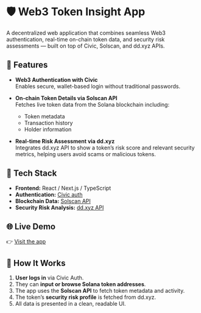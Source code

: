 # 🛡️ Web3 Token Insight App

A decentralized web application that combines seamless Web3 authentication, real-time on-chain token data, and security risk assessments — built on top of Civic, Solscan, and dd.xyz APIs.

## 🚀 Features

- **Web3 Authentication with Civic**  
  Enables secure, wallet-based login without traditional passwords.

- **On-chain Token Details via Solscan API**  
  Fetches live token data from the Solana blockchain including:
  - Token metadata
  - Transaction history
  - Holder information

- **Real-time Risk Assessment via dd.xyz**  
  Integrates dd.xyz API to show a token’s risk score and relevant security metrics, helping users avoid scams or malicious tokens.

## 🔧 Tech Stack

- **Frontend:** React / Next.js / TypeScript  
- **Authentication:** [Civic auth](https://www.civic.com/)  
- **Blockchain Data:** [Solscan API](https://public-api.solscan.io/)  
- **Security Risk Analysis:** [dd.xyz API](https://dd.xyz/)

## 🌐 Live Demo

👉 [Visit the app](https://solanatokentribe.vercel.app/)

## 🧠 How It Works

1. **User logs in** via Civic Auth.
2. They can **input or browse Solana token addresses**.
3. The app uses the **Solscan API** to fetch token metadata and activity.
4. The token’s **security risk profile** is fetched from dd.xyz.
5. All data is presented in a clean, readable UI.
